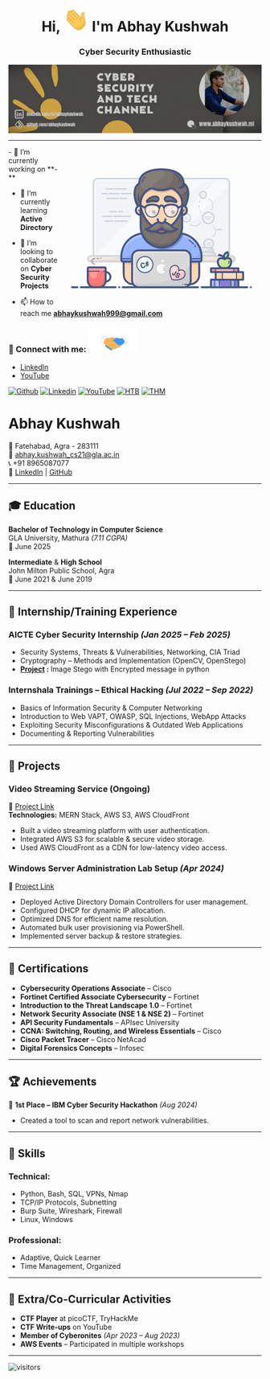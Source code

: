 <h1 align="center">Hi, <img src = "src/wave.gif" width = 50px> I'm Abhay Kushwah</h1>
<h3 align="center">Cyber Security Enthusiastic</h3>
<img align="center" alt="YouTube-Banner" src="https://github.com/Abhaykushwah/abhaykushwah/blob/main/src/youtube-banner.jpg">
<hr>
<img align="right" alt="Coding" width="400" src="https://github.com/Abhaykushwah/abhaykushwah/blob/main/src/coding.gif"> 
- 🔭 I’m currently working on **-**  

- 🌱 I’m currently learning **Active Directory**
 
- 👯 I’m looking to collaborate on **Cyber Security Projects**

- 📫 How to reach me **abhaykushwah999@gmail.com**  
<p align='center'>
</p>
<h3 align="left">🚀 Connect with me: <img src='src/handshake.gif' width="100px"> </h3>
<p align="left">

- [LinkedIn](https://www.linkedin.com/in/abhaykushwah/)
- [YouTube](https://www.youtube.com/@abhaykushwah)
</p>

<!-- [![Portfolio](https://img.shields.io/badge/-Anishka%20Shukla-02032e?style=flat&logo=gnu-bash&logoColor=white)](https://abhaykushwah.com) -->
<!-- [![AS Security](https://img.shields.io/badge/-AS%20Security-11c28a?style=flat&logo=powershell&logoColor=white)](https://abhaykushwah.github.io) -->
[![Github](https://img.shields.io/badge/-Github-000000?style=flat&logo=Github&logoColor=white)](https://github.com/abhaykushwah)
[![Linkedin](https://img.shields.io/badge/-LinkedIn-0e76a8?style=flat&logo=Linkedin&logoColor=white)](https://linkedin.com/in/abhaykushwah)
[![YouTube](https://img.shields.io/badge/-YouTube-FC2503?style=flat&logo=YouTube&logoColor=white)](https://www.youtube.com/@abhaykushwah)
[![HTB](https://img.shields.io/badge/-HackTheBox-000000?style=flat&logo=codesandbox&logoColor=9FEF00)](https://app.hackthebox.com/profile/463566)
[![THM](https://img.shields.io/badge/-TryHackMe-gray?style=flat&logo=icloud&logoColor=white)](https://tryhackme.com/p/Abhayh1)

<!--
<h3 align="left">Languages and Tools:</h3>
<p align="left"> <a href="https://www.gnu.org/software/bash/" target="_blank" rel="noreferrer"> <img src="https://www.vectorlogo.zone/logos/gnu_bash/gnu_bash-icon.svg" alt="bash" width="40" height="40"/> </a> <a href="https://www.python.org//" target="_blank" rel="noreferrer"> <img src="https://raw.githubusercontent.com/devicons/devicon/master/icons/python/python-original.svg" alt="python" width="40" height="40"/> </a> <a href="https://www.cprogramming.com/" target="_blank" rel="noreferrer"> <img src="https://raw.githubusercontent.com/devicons/devicon/master/icons/c/c-original.svg" alt="c" width="40" height="40"/> </a> <a href="https://git-scm.com/" target="_blank" rel="noreferrer"> <img src="https://www.vectorlogo.zone/logos/git-scm/git-scm-icon.svg" alt="git" width="40" height="40"/> </a> <a href="https://www.w3.org/html/" target="_blank" rel="noreferrer"> <img src="https://raw.githubusercontent.com/devicons/devicon/master/icons/html5/html5-original-wordmark.svg" alt="html5" width="40" height="40"/> </a>  <a href="https://www.linux.org/" target="_blank" rel="noreferrer"> <img src="https://raw.githubusercontent.com/devicons/devicon/master/icons/linux/linux-original.svg" alt="linux" width="40" height="40"/> </a> <a href="https://www.php.net" target="_blank" rel="noreferrer"> <img src="https://raw.githubusercontent.com/devicons/devicon/master/icons/php/php-original.svg" alt="php" width="40" height="40"/> </a> <a href="https://www.mysql.com/" target="_blank" rel="noreferrer"> <img src="https://raw.githubusercontent.com/devicons/devicon/master/icons/mysql/mysql-original-wordmark.svg" alt="mysql" width="40" height="40"/> </a></p>
-->

# Abhay Kushwah

📍 Fatehabad, Agra - 283111  
📧 [abhay.kushwah_cs21@gla.ac.in](mailto:abhay.kushwah_cs21@gla.ac.in)  
📞 +91 8965087077  
🔗 [LinkedIn](https://www.linkedin.com/in/abhaykushwah/) | [GitHub](https://www.github.com/abhaykushwah/)  

---

## 🎓 Education

**Bachelor of Technology in Computer Science**  
GLA University, Mathura *(7.11 CGPA)*  
📅 June 2025  

**Intermediate** & **High School**  
John Milton Public School, Agra  
📅 June 2021 &  June 2019

---

## 💼 Internship/Training Experience

### **AICTE Cyber Security Internship** *(Jan 2025 – Feb 2025)*  
- Security Systems, Threats & Vulnerabilities, Networking, CIA Triad
- Cryptography – Methods and Implementation (OpenCV, OpenStego)
- **[Project](https://github.com/Abhaykushwah/Secure-Data-Hiding-in-Image-Using-Steganography) :** Image Stego with Encrypted message in python

### **Internshala Trainings – Ethical Hacking** *(Jul 2022 – Sep 2022)*  
- Basics of Information Security & Computer Networking
- Introduction to Web VAPT, OWASP, SQL Injections, WebApp Attacks
- Exploiting Security Misconfigurations & Outdated Web Applications
- Documenting & Reporting Vulnerabilities

---

## 🚀 Projects

### **Video Streaming Service (Ongoing)**  
🔗 [Project Link](https://github.com/deepak-gurjar07/video-streaming-aws)  
**Technologies:** MERN Stack, AWS S3, AWS CloudFront  
- Built a video streaming platform with user authentication.
- Integrated AWS S3 for scalable & secure video storage.
- Used AWS CloudFront as a CDN for low-latency video access.

### **Windows Server Administration Lab Setup** *(Apr 2024)*  
🔗 [Project Link](#)  
- Deployed Active Directory Domain Controllers for user management.
- Configured DHCP for dynamic IP allocation.
- Optimized DNS for efficient name resolution.
- Automated bulk user provisioning via PowerShell.
- Implemented server backup & restore strategies.

---

## 📜 Certifications

- **Cybersecurity Operations Associate** – Cisco
- **Fortinet Certified Associate Cybersecurity** – Fortinet
- **Introduction to the Threat Landscape 1.0** – Fortinet
- **Network Security Associate (NSE 1 & NSE 2)** – Fortinet
- **API Security Fundamentals** – APIsec University
- **CCNA: Switching, Routing, and Wireless Essentials** – Cisco
- **Cisco Packet Tracer** – Cisco NetAcad
- **Digital Forensics Concepts** – Infosec

---

## 🏆 Achievements

🏅 **1st Place – IBM Cyber Security Hackathon** *(Aug 2024)*  
  - Created a tool to scan and report network vulnerabilities.

---

## 🔧 Skills

### **Technical:**
- Python, Bash, SQL, VPNs, Nmap
- TCP/IP Protocols, Subnetting
- Burp Suite, Wireshark, Firewall
- Linux, Windows

### **Professional:**
- Adaptive, Quick Learner
- Time Management, Organized

---

## 🎯 Extra/Co-Curricular Activities

- **CTF Player** at picoCTF, TryHackMe
- **CTF Write-ups** on YouTube
- **Member of Cyberonites** *(Apr 2023 – Aug 2023)*
- **AWS Events** – Participated in multiple workshops

---
![visitors](https://komarev.com/ghpvc/?username=abhaykushwah)

<!--
<p>
<img align="left" src="https://github-readme-stats.vercel.app/api/top-langs?username=abhaykushwah&show_icons=true&locale=en&layout=compact" alt="abhaykushwah" />
</p>
<p>&nbsp;<img align="center" src="https://github-readme-stats.vercel.app/api?username=abhaykushwah&show_icons=true&locale=en" alt="abhaykushwah" /></p>
<p><img align="center" src="https://github-readme-streak-stats.herokuapp.com/?user=abhaykushwah&" alt="abhaykushwah" /></p> -->
